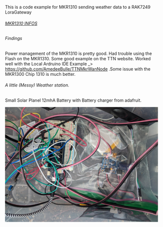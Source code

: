 This is a code example for MKR1310 sending weather data to a RAK7249 LoraGateway


###### [MKR1310 INFOS](https://store.arduino.cc/usa/mkr-wan-1310)

###### Findings
Power management of the MKR1310 is pretty good.
Had trouble using the Flash on the MKR1310. Some good example on the TTN website. Worked well with the Local Ardruino IDE Example _> https://github.com/AmedeeBulle/TTNMkrWanNode .Some issue with the MKR1300 Chip 1310 is much better.


###### A little (Messy) Weather station.
Small Solar Planel 12mhA Battery with Battery charger from adafruit.

![Image of MKR1310 WeatherStation](./images/PXL_20201010_150514331.jpg?raw=true)

